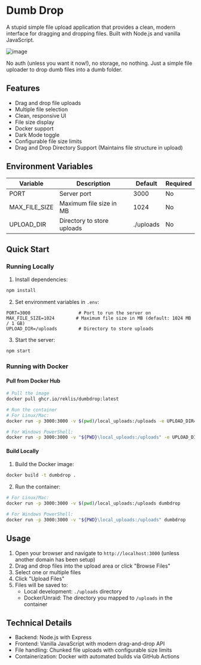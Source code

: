 # Dumb Drop

A stupid simple file upload application that provides a clean, modern interface for dragging and dropping files. Built with Node.js and vanilla JavaScript.

![image](https://github.com/user-attachments/assets/2e39d8ef-b250-4689-9553-a580f11c06a7)


No auth (unless you want it now!), no storage, no nothing. Just a simple file uploader to drop dumb files into a dumb folder.

## Features

- Drag and drop file uploads
- Multiple file selection
- Clean, responsive UI
- File size display
- Docker support
- Dark Mode toggle
- Configurable file size limits
- Drag and Drop Directory Support (Maintains file structure in upload)

## Environment Variables

| Variable      | Description                | Default | Required |
|--------------|----------------------------|---------|----------|
| PORT         | Server port                | 3000    | No       |
| MAX_FILE_SIZE| Maximum file size in MB    | 1024    | No       |
| UPLOAD_DIR   | Directory to store uploads | ./uploads | No       |

## Quick Start

### Running Locally

1. Install dependencies:
```bash
npm install
```

2. Set environment variables in `.env`:
```env
PORT=3000                  # Port to run the server on
MAX_FILE_SIZE=1024        # Maximum file size in MB (default: 1024 MB / 1 GB)
UPLOAD_DIR=/uploads        # Directory to store uploads
```

3. Start the server:
```bash
npm start
```

### Running with Docker

#### Pull from Docker Hub
```bash
# Pull the image
docker pull ghcr.io/reklis/dumbdrop:latest

# Run the container
# For Linux/Mac:
docker run -p 3000:3000 -v $(pwd)/local_uploads:/uploads -e UPLOAD_DIR=/uploads ghcr.io/reklis/dumbdrop:latest

# For Windows PowerShell:
docker run -p 3000:3000 -v "${PWD}\local_uploads:/uploads" -e UPLOAD_DIR=/uploads ghcr.io/reklis/dumbdrop:latest
```

#### Build Locally
1. Build the Docker image:
```bash
docker build -t dumbdrop .
```

2. Run the container:
```bash
# For Linux/Mac:
docker run -p 3000:3000 -v $(pwd)/local_uploads:/uploads dumbdrop

# For Windows PowerShell:
docker run -p 3000:3000 -v "${PWD}\local_uploads:/uploads" dumbdrop
```

## Usage

1. Open your browser and navigate to `http://localhost:3000` (unless another domain has been setup)
2. Drag and drop files into the upload area or click "Browse Files"
3. Select one or multiple files
4. Click "Upload Files"
5. Files will be saved to:
   - Local development: `./uploads` directory
   - Docker/Unraid: The directory you mapped to `/uploads` in the container

## Technical Details

- Backend: Node.js with Express
- Frontend: Vanilla JavaScript with modern drag-and-drop API
- File handling: Chunked file uploads with configurable size limits
- Containerization: Docker with automated builds via GitHub Actions
